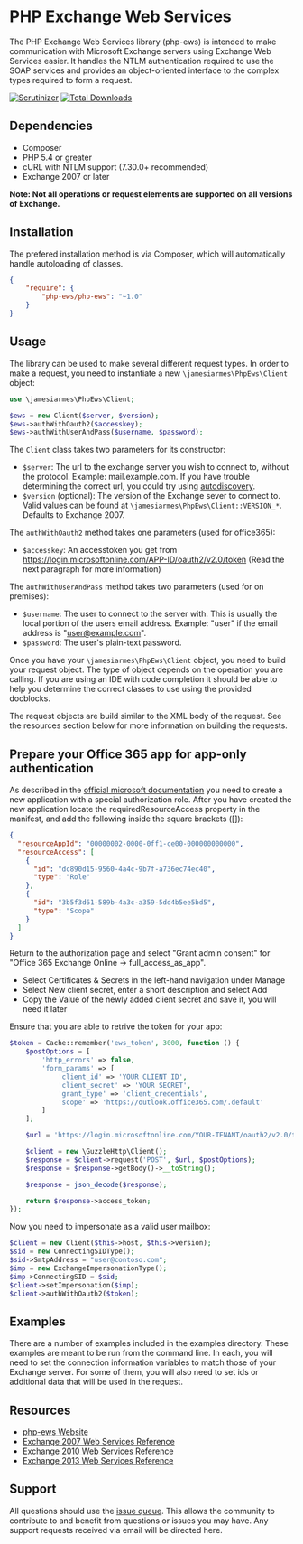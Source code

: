 # PHP Exchange Web Services

The PHP Exchange Web Services library (php-ews) is intended to make
communication with Microsoft Exchange servers using Exchange Web Services
easier. It handles the NTLM authentication required to use the SOAP
services and provides an object-oriented interface to the complex types
required to form a request.

[![Scrutinizer](https://img.shields.io/scrutinizer/g/jamesiarmes/php-ews.svg?style=flat-square)][1]
[![Total Downloads](https://img.shields.io/packagist/dt/php-ews/php-ews.svg?style=flat-square)][2]

## Dependencies

* Composer
* PHP 5.4 or greater
* cURL with NTLM support (7.30.0+ recommended)
* Exchange 2007 or later

**Note: Not all operations or request elements are supported on all versions of
Exchange.**

## Installation

The prefered installation method is via Composer, which will automatically
handle autoloading of classes.

```json
{
    "require": {
        "php-ews/php-ews": "~1.0"
    }
}
```

## Usage

The library can be used to make several different request types. In order to
make a request, you need to instantiate a new `\jamesiarmes\PhpEws\Client`
object:

```php
use \jamesiarmes\PhpEws\Client;

$ews = new Client($server, $version);
$ews->authWithOauth2($accesskey);
$ews->authWithUserAndPass($username, $password);
```

The `Client` class takes two parameters for its constructor:

* `$server`: The url to the exchange server you wish to connect to, without
  the protocol. Example: mail.example.com. If you have trouble determining the
  correct url, you could try using [autodiscovery][3].
* `$version` (optional): The version of the Exchange sever to connect to. Valid
  values can be found at `\jamesiarmes\PhpEws\Client::VERSION_*`. Defaults to
  Exchange 2007.

The `authWithOauth2` method takes one parameters (used for office365):

* `$accesskey`: An accesstoken you get from https://login.microsoftonline.com/APP-ID/oauth2/v2.0/token (Read the next paragraph for more information)

The `authWithUserAndPass` method takes two parameters (used for on premises):

* `$username`: The user to connect to the server with. This is usually the
  local portion of the users email address. Example: "user" if the email address
  is "user@example.com".
* `$password`: The user's plain-text password.

Once you have your `\jamesiarmes\PhpEws\Client` object, you need to build your
request object. The type of object depends on the operation you are calling. If
you are using an IDE with code completion it should be able to help you
determine the correct classes to use using the provided docblocks.

The request objects are build similar to the XML body of the request. See the
resources section below for more information on building the requests.

## Prepare your Office 365 app for app-only authentication

As described in the [official microsoft documentation][9] you need to create a new application with a special authorization role.
After you have created the new application locate the requiredResourceAccess property in the manifest, and add the following inside the square brackets ([]):

```json
{
  "resourceAppId": "00000002-0000-0ff1-ce00-000000000000",
  "resourceAccess": [
    {
      "id": "dc890d15-9560-4a4c-9b7f-a736ec74ec40",
      "type": "Role"
    },
    {
      "id": "3b5f3d61-589b-4a3c-a359-5dd4b5ee5bd5",
      "type": "Scope"
    }
  ]
}
```

Return to the authorization page and select "Grant admin consent" for "Office 365 Exchange Online -> full_access_as_app".

 * Select Certificates & Secrets in the left-hand navigation under Manage
 * Select New client secret, enter a short description and select Add
 * Copy the Value of the newly added client secret and save it, you will need it later

Ensure that you are able to retrive the token for your app:

```php
$token = Cache::remember('ews_token', 3000, function () {
    $postOptions = [
        'http_errors' => false,
        'form_params' => [
            'client_id' => 'YOUR CLIENT ID',
            'client_secret' => 'YOUR SECRET',
            'grant_type' => 'client_credentials',
            'scope' => 'https://outlook.office365.com/.default'
        ]
    ];

    $url = 'https://login.microsoftonline.com/YOUR-TENANT/oauth2/v2.0/token'; //YOUR- TENANT is your primary domain (eg contoso.com)

    $client = new \GuzzleHttp\Client();
    $response = $client->request('POST', $url, $postOptions);
    $response = $response->getBody()->__toString();

    $response = json_decode($response);

    return $response->access_token;
});
```

Now you need to impersonate as a valid user mailbox:

```php
$client = new Client($this->host, $this->version);
$sid = new ConnectingSIDType();
$sid->SmtpAddress = "user@contoso.com";
$imp = new ExchangeImpersonationType();
$imp->ConnectingSID = $sid;
$client->setImpersonation($imp);
$client->authWithOauth2($token);
```

## Examples

There are a number of examples included in the examples directory. These
examples are meant to be run from the command line. In each, you will need to
set the connection information variables to match those of your Exchange server.
For some of them, you will also need to set ids or additional data that will be
used in the request.

## Resources

* [php-ews Website][4]
* [Exchange 2007 Web Services Reference][5]
* [Exchange 2010 Web Services Reference][4]
* [Exchange 2013 Web Services Reference][7]

## Support

All questions should use the [issue queue][8]. This allows the community to
contribute to and benefit from questions or issues you may have. Any support
requests received via email will be directed here.

[1]: https://scrutinizer-ci.com/g/jamesiarmes/php-ews
[2]: https://packagist.org/packages/php-ews/php-ews
[3]: https://github.com/jamesiarmes/php-ews/tree/master/examples/autodiscover
[4]: http://www.jamesarmes.com/php-ews/
[5]: http://msdn.microsoft.com/library/bb204119\(v=EXCHG.80\).aspx
[6]: http://msdn.microsoft.com/library/bb204119\(v=exchg.140\).aspx
[7]: http://msdn.microsoft.com/library/bb204119\(v=exchg.150\).aspx
[8]: https://github.com/jamesiarmes/php-ews/issues
[9]: https://learn.microsoft.com/en-us/exchange/client-developer/exchange-web-services/how-to-authenticate-an-ews-application-by-using-oauth

